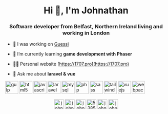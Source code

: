 <h1 align="center">Hi 👋, I'm Johnathan</h1>
<h3 align="center">Software developer from Belfast, Northern Ireland living and working in London</h3>

- 🔭 I was working on [Guessi](https://gues.si)

- 🌱 I’m currently learning **game development with Phaser**

- 👨‍💻 Personal website [https://1707.pro](https://1707.pro)

- 💬 Ask me about **laravel & vue**

<p align="left"><img src="https://devicons.github.io/devicon/devicon.git/icons/gulp/gulp-plain.svg" alt="gulp" width="40" height="40"/> <img src="https://devicons.github.io/devicon/devicon.git/icons/html5/html5-original-wordmark.svg" alt="html5" width="40" height="40"/> <img src="https://devicons.github.io/devicon/devicon.git/icons/javascript/javascript-original.svg" alt="javascript" width="40" height="40"/> <img src="https://devicons.github.io/devicon/devicon.git/icons/laravel/laravel-plain-wordmark.svg" alt="laravel" width="40" height="40"/> <img src="https://devicons.github.io/devicon/devicon.git/icons/mysql/mysql-original-wordmark.svg" alt="mysql" width="40" height="40"/> <img src="https://devicons.github.io/devicon/devicon.git/icons/php/php-original.svg" alt="php" width="40" height="40"/> <img src="https://devicons.github.io/devicon/devicon.git/icons/sass/sass-original.svg" alt="sass" width="40" height="40"/> <img src="https://www.vectorlogo.zone/logos/tailwindcss/tailwindcss-icon.svg" alt="tailwind" width="40" height="40"/> <img src="https://devicons.github.io/devicon/devicon.git/icons/vuejs/vuejs-original-wordmark.svg" alt="vuejs" width="40" height="40"/> <img src="https://devicons.github.io/devicon/devicon.git/icons/webpack/webpack-original.svg" alt="webpack" width="40" height="40"/></p><p align="center">
<a href="https://dev.to/johnathan" target="blank"><img align="center" src="https://cdn.jsdelivr.net/npm/simple-icons@3.0.1/icons/dev-dot-to.svg" alt="johnathan" height="30" width="30" /></a>
<a href="https://twitter.com/johnathan1707" target="blank"><img align="center" src="https://cdn.jsdelivr.net/npm/simple-icons@3.0.1/icons/twitter.svg" alt="johnathan1707" height="30" width="30" /></a>
<a href="https://linkedin.com/in/johnathan-barrett-521504101" target="blank"><img align="center" src="https://cdn.jsdelivr.net/npm/simple-icons@3.0.1/icons/linkedin.svg" alt="johnathan-barrett-521504101" height="30" width="30" /></a>
<a href="https://stackoverflow.com/users/538577" target="blank"><img align="center" src="https://cdn.jsdelivr.net/npm/simple-icons@3.0.1/icons/stackoverflow.svg" alt="538577" height="30" width="30" /></a>
<a href="https://instagram.com/johnathan1707" target="blank"><img align="center" src="https://cdn.jsdelivr.net/npm/simple-icons@3.0.1/icons/instagram.svg" alt="johnathan1707" height="30" width="30" /></a>
<a href="https://dribbble.com/johnathan" target="blank"><img align="center" src="https://cdn.jsdelivr.net/npm/simple-icons@3.0.1/icons/dribbble.svg" alt="johnathan" height="30" width="30" /></a>
</p>
